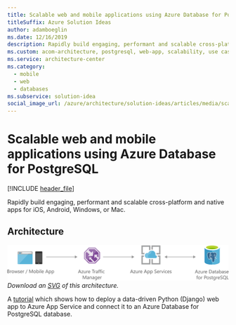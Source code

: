 ```yaml
---
title: Scalable web and mobile applications using Azure Database for PostgreSQL
titleSuffix: Azure Solution Ideas
author: adamboeglin
ms.date: 12/16/2019
description: Rapidly build engaging, performant and scalable cross-platform and native apps for iOS, Android, Windows, or Mac.
ms.custom: acom-architecture, postgresql, web-app, scalability, use cases, azure, solutions, 'https://azure.microsoft.com/solutions/architecture/scalable-web-and-mobile-applications-using-azure-database-for-postgresql/'
ms.service: architecture-center
ms.category:
  - mobile
  - web
  - databases
ms.subservice: solution-idea
social_image_url: /azure/architecture/solution-ideas/articles/media/scalable-web-and-mobile-applications-using-azure-database-for-postgresql.png
---
```


# Scalable web and mobile applications using Azure Database for PostgreSQL

[!INCLUDE [header_file](../../../includes/sol-idea-header.md)]

Rapidly build engaging, performant and scalable cross-platform and native apps for iOS, Android, Windows, or Mac.

## Architecture

![Architecture Diagram](../media/scalable-web-and-mobile-applications-using-azure-database-for-postgresql.png)
*Download an [SVG](../media/scalable-web-and-mobile-applications-using-azure-database-for-postgresql.svg) of this architecture.*

A [tutorial](/azure/app-service/containers/tutorial-python-postgresql-app?tabs=bash) which shows how to deploy a data-driven Python (Django) web app to Azure App Service and connect it to an Azure Database for PostgreSQL database.

